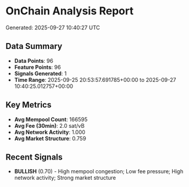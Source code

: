 # OnChain Analysis Report
Generated: 2025-09-27 10:40:27 UTC

## Data Summary
- **Data Points**: 96
- **Feature Points**: 96
- **Signals Generated**: 1
- **Time Range**: 2025-09-25 20:53:57.691785+00:00 to 2025-09-27 10:40:25.012757+00:00

## Key Metrics
- **Avg Mempool Count**: 166595
- **Avg Fee (30min)**: 2.0 sat/vB
- **Avg Network Activity**: 1.000
- **Avg Market Structure**: 0.759

## Recent Signals
- **BULLISH** (0.70) - High mempool congestion; Low fee pressure; High network activity; Strong market structure
